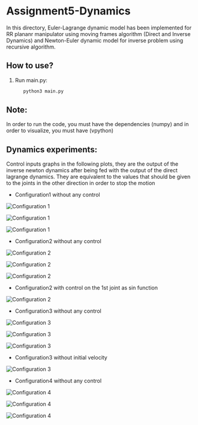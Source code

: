 # Assignment5-Dynamics

In this directory, Euler-Lagrange dynamic model has been implemented for RR plananr manipulator using moving frames algorithm (Direct and Inverse Dynamics) and Newton-Euler dynamic model for inverse problem using recursive algorithm.

## How to use?

1. Run main.py:
   ```bash
      python3 main.py
   ```
## Note:

In order to run the code, you must have the dependencies (numpy) and in order to visualize, you must have (vpython)

## Dynamics experiments:

Control inputs graphs in the following plots, they are the output of the inverse newton dynamics after being fed with the output of the direct lagrange dynamics. They are equivalent to the values that should be given to the joints in the other direction in order to stop the motion

* Configuration1 without any control

![Configuration 1](https://github.com/hany606/FoR_Fall20IU/blob/main/assignment5_dynamics/imgs/config1_traj.png)

![Configuration 1](https://github.com/hany606/FoR_Fall20IU/blob/main/assignment5_dynamics/imgs/u_config1_ne.png)

![Configuration 1](https://github.com/hany606/FoR_Fall20IU/blob/main/assignment5_dynamics/imgs/config1.gif)

* Configuration2 without any control

![Configuration 2](https://github.com/hany606/FoR_Fall20IU/blob/main/assignment5_dynamics/imgs/config2_traj.png)

![Configuration 2](https://github.com/hany606/FoR_Fall20IU/blob/main/assignment5_dynamics/imgs/u_config2_ne.png)

![Configuration 2](https://github.com/hany606/FoR_Fall20IU/blob/main/assignment5_dynamics/imgs/config2.gif)

* Configuration2 with control on the 1st joint as sin function

![Configuration 2](https://github.com/hany606/FoR_Fall20IU/blob/main/assignment5_dynamics/imgs/config2_u_sin.gif)

* Configuration3 without any control

![Configuration 3](https://github.com/hany606/FoR_Fall20IU/blob/main/assignment5_dynamics/imgs/config3_traj.png)

![Configuration 3](https://github.com/hany606/FoR_Fall20IU/blob/main/assignment5_dynamics/imgs/u_config3_ne.png)

![Configuration 3](https://github.com/hany606/FoR_Fall20IU/blob/main/assignment5_dynamics/imgs/config3.png)

* Configuration3 without initial velocity

![Configuration 3](https://github.com/hany606/FoR_Fall20IU/blob/main/assignment5_dynamics/imgs/config3_init_vel.gif)



* Configuration4 without any control

![Configuration 4](https://github.com/hany606/FoR_Fall20IU/blob/main/assignment5_dynamics/imgs/config4_traj.png)

![Configuration 4](https://github.com/hany606/FoR_Fall20IU/blob/main/assignment5_dynamics/imgs/u_config4_ne.png)

![Configuration 4](https://github.com/hany606/FoR_Fall20IU/blob/main/assignment5_dynamics/imgs/config4.gif)
